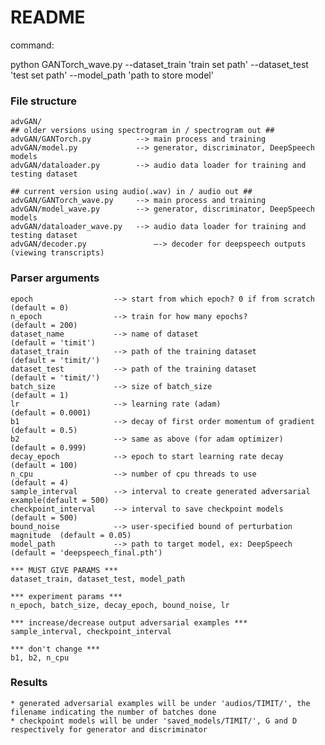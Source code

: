 # README

command: 

python GANTorch_wave.py --dataset_train 'train set path' --dataset_test 'test set path' --model_path 'path to store model'

### File structure
    advGAN/
    ## older versions using spectrogram in / spectrogram out ##
    advGAN/GANTorch.py          --> main process and training
    advGAN/model.py             --> generator, discriminator, DeepSpeech models
    advGAN/dataloader.py        --> audio data loader for training and testing dataset
    
    ## current version using audio(.wav) in / audio out ##
    advGAN/GANTorch_wave.py     --> main process and training
    advGAN/model_wave.py        --> generator, discriminator, DeepSpeech models
    advGAN/dataloader_wave.py   --> audio data loader for training and testing dataset
    advGAN/decoder.py		        —-> decoder for deepspeech outputs (viewing transcripts)

### Parser arguments
    epoch                  --> start from which epoch? 0 if from scratch       (default = 0)                
    n_epoch                --> train for how many epochs?                      (default = 200)
    dataset_name           --> name of dataset                                 (default = 'timit')
    dataset_train          --> path of the training dataset                    (default = 'timit/')
    dataset_test           --> path of the training dataset                    (default = 'timit/')
    batch_size             --> size of batch_size                              (default = 1)
    lr                     --> learning rate (adam)                            (default = 0.0001)
    b1                     --> decay of first order momentum of gradient       (default = 0.5)
    b2                     --> same as above (for adam optimizer)              (default = 0.999)
    decay_epoch            --> epoch to start learning rate decay              (default = 100)
    n_cpu                  --> number of cpu threads to use                    (default = 4)
    sample_interval        --> interval to create generated adversarial example(default = 500)
    checkpoint_interval    --> interval to save checkpoint models              (default = 500)
    bound_noise            --> user-specified bound of perturbation magnitude  (default = 0.05)
    model_path             --> path to target model, ex: DeepSpeech            (default = 'deepspeech_final.pth')

    *** MUST GIVE PARAMS ***
    dataset_train, dataset_test, model_path
    
    *** experiment params ***
    n_epoch, batch_size, decay_epoch, bound_noise, lr

    *** increase/decrease output adversarial examples ***
    sample_interval, checkpoint_interval

    *** don't change ***
    b1, b2, n_cpu
### Results
    * generated adversarial examples will be under 'audios/TIMIT/', the filename indicating the number of batches done
    * checkpoint models will be under 'saved_models/TIMIT/', G and D respectively for generator and discriminator
